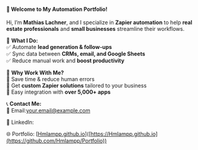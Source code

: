 #### **👋 Welcome to My Automation Portfolio!**  
Hi, I’m **Mathias Lachner**, and I specialize in **Zapier automation** to help **real estate professionals** and **small businesses** streamline their workflows.  

📌 **What I Do:**  
✅ Automate **lead generation & follow-ups**  
✅ Sync data between **CRMs, email, and Google Sheets**  
✅ Reduce manual work and **boost productivity**  

💼 **Why Work With Me?**  
🔹 Save time & reduce human errors  
🔹 Get **custom Zapier solutions** tailored to your business  
🔹 Easy integration with **over 5,000+ apps**  

📞 **Contact Me:**  
📩 Email:[your.email@example.com](mailto:your.email@example.com)  

🔗 LinkedIn: 

🌐 Portfolio: [[Hmlampp.github.io](https://github.com/Hmlampp/Portfolio)]([https://Hmlampp.github.io](https://github.com/Hmlampp/Portfolio))  
